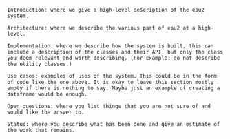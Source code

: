     Introduction: where we give a high-level description of the eau2 system.

    Architecture: where we describe the various part of eau2 at a high-level.

    Implementation: where we describe how the system is built, this can include a description of the classes and their API, but only the class you deem relevant and worth describing. (For example: do not describe the utility classes.)

    Use cases: examples of uses of the system. This could be in the form of code like the one above. It is okay to leave this section mostly empty if there is nothing to say. Maybe just an example of creating a dataframe would be enough.

    Open questions: where you list things that you are not sure of and would like the answer to.

    Status: where you describe what has been done and give an estimate of the work that remains.